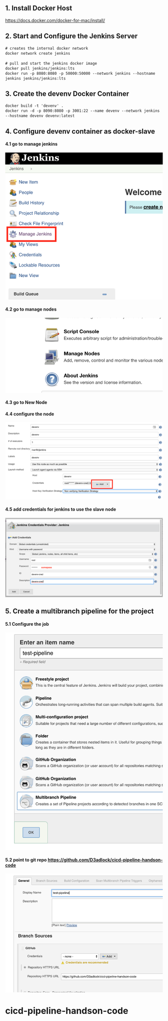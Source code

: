 ## 1. Install Docker Host

https://docs.docker.com/docker-for-mac/install/

## 2. Start and Configure the Jenkins Server

```
# creates the internal docker network
docker network create jenkins

# pull and start the jenkins docker image
docker pull jenkins/jenkins:lts
docker run -p 8080:8080 -p 50000:50000 --network jenkins --hostname jenkins jenkins/jenkins:lts
```

## 3. Create the devenv Docker Container

```
docker build -t 'devenv' . 
docker run -d -p 8090:8080 -p 3001:22 --name devenv --network jenkins --hostname devenv devenv:latest
```

## 4. Configure devenv container as docker-slave

#### 4.1 go to manage jenkins
![Manage Jenkins](/images/1.png)

#### 4.2 go to manage nodes
![Manage Nodes](/images/2.png)

#### 4.3 go to New Node 

#### 4.4 configure the node
![Slave Config](/images/3.png)

#### 4.5 add credentials for jenkins to use the slave node
![Creds](/images/4.png)

## 5. Create a multibranch pipeline for the project

#### 5.1 Configure the job
![pipeline config](/images/5.png)

#### 5.2 point to git repo https://github.com/D3adlock/cicd-pipeline-handson-code
![pipeline config](/images/6.png)
# cicd-pipeline-handson-code
